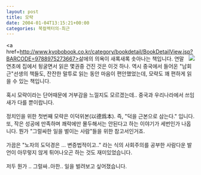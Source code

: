 ```yaml
---
layout: post
title: 모략
date: 2004-01-04T13:15:21+00:00
categories: 북컬렉터의-최근
---
```

<a href=http://www.kyobobook.co.kr/category/bookdetail/BookDetailView.jsp?BARCODE=9788975273667><img src=http://image.kyobobook.co.kr/images/book/large/667/l9788975273667.jpg border=0 align=right></a>삶에의 의욕이 새록새록 솟아나는 책입니다. 연말연초에 집에서 뒹굴면서 읽은 몇권중 건진 것은 이것 하나. 역시 중국에서 들어온 "남회근"선생의 책들도, 잔잔한 말투로 읽는 동안 마음이 편안했었는데, 모략도 꽤 편하게 읽을 수 있는 책입니다.<br /><br />혹시 모략이라는 단어때문에 거부감을 느낄지도 모르겠는데.. 중국과 우리나라에서 쓰임새가 다를 뿐이랍니다.<br /><br />정치인을 위한 첫번째 모략은 이덕위본(以德爲本). 즉, "덕을 근본으로 삼는다." 입니다.  또, 작은 성공에 만족하며 쾌락에만 몰두해서는 안된다고 하는 이야기가 세번인가 나옵니다. 뭔가 "그럴싸한 일을 벌이는 사람"들을 위한 참고서인거죠.<br /><br />가끔은 "노자의 도덕경은 ... 변증법적이고.." 라는 식의 사회주의를 공부한 사람다운 발언이 아무렇지 않게 튀어나오곤 하는 것도 재미있었습니다.<br /><br />저두 뭔가 .. 그럴싸..아한.. 일을 벌려보고 싶어졌습니다.
